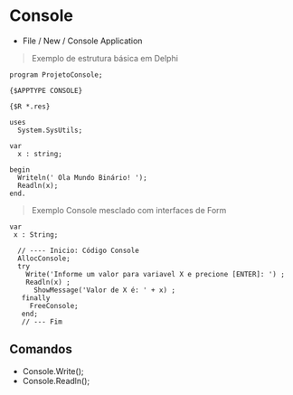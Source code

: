 # Console
- File / New / Console Application

> Exemplo de estrutura básica em Delphi
~~~Delphi
program ProjetoConsole;

{$APPTYPE CONSOLE}

{$R *.res}

uses
  System.SysUtils;

var
  x : string;

begin
  Writeln(' Ola Mundo Binário! ');
  Readln(x);
end.
~~~

> Exemplo Console mesclado com interfaces de Form
~~~Delphi
var 
 x : String;

  // ---- Inicio: Código Console
  AllocConsole;
  try
    Write('Informe um valor para variavel X e precione [ENTER]: ') ;
    Readln(x) ;
      ShowMessage('Valor de X é: ' + x) ;
   finally
     FreeConsole;
   end;
   // --- Fim
~~~~ 


## Comandos
- Console.Write();
- Console.Readln();


